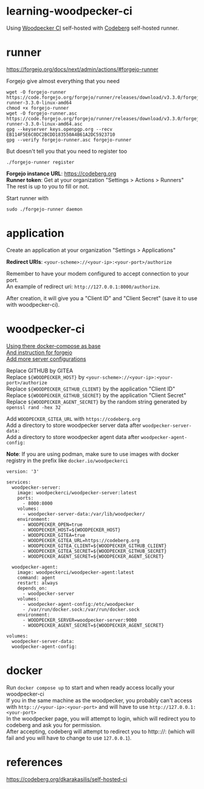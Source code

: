 # learning-woodpecker-ci
Using [Woodpecker CI](https://woodpecker-ci.org/) self-hosted with [Codeberg](https://codeberg.org/) self-hosted runner.  

# runner
https://forgejo.org/docs/next/admin/actions/#forgejo-runner  

Forgejo give almost everything that you need  
```
wget -O forgejo-runner https://code.forgejo.org/forgejo/runner/releases/download/v3.3.0/forgejo-runner-3.3.0-linux-amd64
chmod +x forgejo-runner
wget -O forgejo-runner.asc https://code.forgejo.org/forgejo/runner/releases/download/v3.3.0/forgejo-runner-3.3.0-linux-amd64.asc
gpg --keyserver keys.openpgp.org --recv EB114F5E6C0DC2BCDD183550A4B61A2DC5923710
gpg --verify forgejo-runner.asc forgejo-runner
```

But doesn't tell you that you need to register too  
```
./forgejo-runner register
```

**Forgejo instance URL**: https://codeberg.org  
**Runner token**: Get at your organization "Settings > Actions > Runners"  
The rest is up to you to fill or not.  

Start runner with  
```
sudo ./forgejo-runner daemon
```

# application
Create an application at your organization "Settings > Applications"  

**Redirect URIs**: `<your-scheme>://<your-ip>:<your-port>/authorize`  

Remember to have your modem configured to accept connection to your port.  
An example of redirect uri: `http://127.0.0.1:8000/authorize`.  

After creation, it will give you a "Client ID" and "Client Secret" (save it to use with woodpecker-ci).  

# woodpecker-ci
[Using there docker-compose as base](https://woodpecker-ci.org/docs/administration/deployment/docker-compose)  
[And instruction for forgejo](https://woodpecker-ci.org/docs/administration/forges/gitea)  
[Add more server configurations](https://woodpecker-ci.org/docs/administration/server-config)  

Replace GITHUB by GITEA  
Replace `${WOODPECKER_HOST}` by `<your-scheme>://<your-ip>:<your-port>/authorize`  
Replace `${WOODPECKER_GITHUB_CLIENT}` by the application "Client ID"  
Replace `${WOODPECKER_GITHUB_SECRET}` by the application "Client Secret"  
Replace `${WOODPECKER_AGENT_SECRET}` by the random string generated by `openssl rand -hex 32`  

Add `WOODPECKER_GITEA_URL` with `https://codeberg.org`  
Add a directory to store woodpecker server data after `woodpecker-server-data: `  
Add a directory to store woodpecker agent data after `woodpecker-agent-config: `  

**Note**: If you are using podman, make sure to use images with docker registry in the prefix like `docker.io/woodpeckerci`  

```
version: '3'

services:
  woodpecker-server:
    image: woodpeckerci/woodpecker-server:latest
    ports:
      - 8000:8000
    volumes:
      - woodpecker-server-data:/var/lib/woodpecker/
    environment:
      - WOODPECKER_OPEN=true
      - WOODPECKER_HOST=${WOODPECKER_HOST}
      - WOODPECKER_GITEA=true
      - WOODPECKER_GITEA_URL=https://codeberg.org
      - WOODPECKER_GITEA_CLIENT=${WOODPECKER_GITHUB_CLIENT}
      - WOODPECKER_GITEA_SECRET=${WOODPECKER_GITHUB_SECRET}
      - WOODPECKER_AGENT_SECRET=${WOODPECKER_AGENT_SECRET}

  woodpecker-agent:
    image: woodpeckerci/woodpecker-agent:latest
    command: agent
    restart: always
    depends_on:
      - woodpecker-server
    volumes:
      - woodpecker-agent-config:/etc/woodpecker
      - /var/run/docker.sock:/var/run/docker.sock
    environment:
      - WOODPECKER_SERVER=woodpecker-server:9000
      - WOODPECKER_AGENT_SECRET=${WOODPECKER_AGENT_SECRET}

volumes:
  woodpecker-server-data:
  woodpecker-agent-config:
```

# docker
Run `docker compose up` to start and when ready access locally your woodpecker-ci  
If you in the same machine as the woodpecker, you probably can't access with `http:://<your-ip>:<your-port>` and will have to use `http://127.0.0.1:<your-port>`  
In the woodpecker page, you will attempt to login, which will redirect you to codeberg and ask you for permission.  
After accepting, codeberg will attempt to redirect you to http:://<your-ip>:<your-port> (which will fail and you will have to change to use `127.0.0.1`).  

# references
https://codeberg.org/dkarakasilis/self-hosted-ci  
